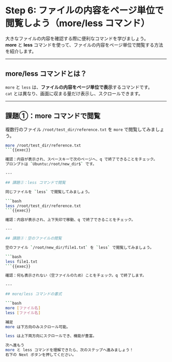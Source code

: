# Step 6: ファイルの内容をページ単位で閲覧しよう（more/less コマンド）

大きなファイルの内容を確認する際に便利なコマンドを学びましょう。  
**more** と **less** コマンドを使って、ファイルの内容をページ単位で閲覧する方法を紹介します。

---

## more/less コマンドとは？

`more` と `less` は、**ファイルの内容をページ単位で表示**するコマンドです。  
`cat` とは異なり、画面に収まる量だけ表示し、スクロールできます。

---

## 課題①：more コマンドで閲覧

複数行のファイル `/root/test_dir/reference.txt` を `more` で閲覧してみましょう。

```bash
more /root/test_dir/reference.txt
```{{exec}}

確認：内容が表示され、スペースキーで次のページへ、q で終了できることをチェック。  
プロンプトは `Ubuntu:/root/new_dir$` です。

---

## 課題②：less コマンドで閲覧

同じファイルを `less` で閲覧してみましょう。

```bash
less /root/test_dir/reference.txt
```{{exec}}

確認：内容が表示され、上下矢印で移動、q で終了できることをチェック。

---

## 課題③：空のファイルの閲覧

空のファイル `/root/new_dir/file1.txt` を `less` で閲覧してみましょう。

```bash
less file1.txt
```{{exec}}

確認：何も表示されない（空ファイルのため）ことをチェック。q で終了します。

---

## more/less コマンドの書式

```bash
more [ファイル名]
less [ファイル名]

補足
more は下方向のみスクロール可能。

less は上下両方向にスクロールでき、機能が豊富。

次へ進もう
more と less コマンドを理解できたら、次のステップへ進みましょう！
右下の Next ボタンを押してください。
